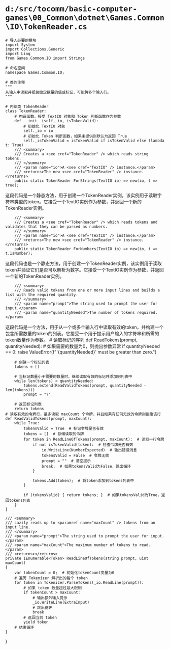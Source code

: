 # `d:/src/tocomm/basic-computer-games\00_Common\dotnet\Games.Common\IO\TokenReader.cs`

```
# 导入必要的模块
import System
import Collections.Generic
import Linq
from Games.Common.IO import Strings

# 命名空间
namespace Games.Common.IO;

# 类的注释
"""
从输入中读取并组装给定数量的值或标记，可能跨多个输入行。
"""

# 内部类 TokenReader
class TokenReader:
    # 构造函数，接受 TextIO 对象和 Token 判断函数作为参数
    def __init__(self, io, isTokenValid):
        # 初始化 TextIO 对象
        self._io = io
        # 初始化 Token 判断函数，如果未提供则默认为返回 True
        self._isTokenValid = isTokenValid if isTokenValid else (lambda t: True)
    /// <summary>
    /// Creates a <see cref="TokenReader" /> which reads string tokens.
    /// </summary>
    /// <param name="io">A <see cref="TextIO" /> instance.</param>
    /// <returns>The new <see cref="TokenReader" /> instance.</returns>
    public static TokenReader ForStrings(TextIO io) => new(io, t => true);
```
这段代码是一个静态方法，用于创建一个TokenReader实例，该实例用于读取字符串类型的token。它接受一个TextIO实例作为参数，并返回一个新的TokenReader实例。

```
    /// <summary>
    /// Creates a <see cref="TokenReader" /> which reads tokens and validates that they can be parsed as numbers.
    /// </summary>
    /// <param name="io">A <see cref="TextIO" /> instance.</param>
    /// <returns>The new <see cref="TokenReader" /> instance.</returns>
    public static TokenReader ForNumbers(TextIO io) => new(io, t => t.IsNumber);
```
这段代码也是一个静态方法，用于创建一个TokenReader实例，该实例用于读取token并验证它们是否可以解析为数字。它接受一个TextIO实例作为参数，并返回一个新的TokenReader实例。

```
    /// <summary>
    /// Reads valid tokens from one or more input lines and builds a list with the required quantity.
    /// </summary>
    /// <param name="prompt">The string used to prompt the user for input.</param>
    /// <param name="quantityNeeded">The number of tokens required.</param>
```
这段代码是一个方法，用于从一个或多个输入行中读取有效的token，并构建一个包含所需数量的token的列表。它接受一个用于提示用户输入的字符串和所需的token数量作为参数。
    # 读取标记的序列
    def ReadTokens(prompt, quantityNeeded):
        # 如果需要的数量为0，则抛出参数异常
        if quantityNeeded == 0:
            raise ValueError(f"'{quantityNeeded}' must be greater than zero.")
        
        # 创建一个标记列表
        tokens = []

        # 当标记数量小于需要的数量时，继续读取有效的标记并添加到列表中
        while len(tokens) < quantityNeeded:
            tokens.extend(ReadValidTokens(prompt, quantityNeeded - len(tokens)))
            prompt = "?"
        
        # 返回标记列表
        return tokens
    # 读取有效的令牌行，最多读取 maxCount 个令牌，并且如果有任何无效的令牌则拒绝该行
    def ReadValidTokens(prompt, maxCount):
        while True:
            tokensValid = True  # 标记令牌是否有效
            tokens = []  # 存储读取的令牌
            for token in ReadLineOfTokens(prompt, maxCount):  # 读取一行令牌
                if not isTokenValid(token):  # 检查令牌是否有效
                    io.WriteLine(NumberExpected)  # 输出错误消息
                    tokensValid = False  # 令牌无效
                    prompt = ""  # 清空提示
                    break;  # 如果tokensValid为False，跳出循环
                }

                tokens.Add(token);  # 将token添加到tokens列表中
            }

            if (tokensValid) { return tokens; }  # 如果tokensValid为True，返回tokens列表
        }
    }

    /// <summary>
    /// Lazily reads up to <paramref name="maxCount" /> tokens from an input line.
    /// </summary>
    /// <param name="prompt">The string used to prompt the user for input.</param>
    /// <param name="maxCount">The maximum number of tokens to read.</param>
    /// <returns></returns>
    private IEnumerable<Token> ReadLineOfTokens(string prompt, uint maxCount)
    {
        var tokenCount = 0;  # 初始化tokenCount变量为0
        # 遍历 Tokenizer 解析出的每个 token
        for token in Tokenizer.ParseTokens(_io.ReadLine(prompt)):
            # 如果 token 数量超过最大限制
            if tokenCount > maxCount:
                # 输出额外输入提示
                _io.WriteLine(ExtraInput)
                # 跳出循环
                break
            # 返回当前 token
            yield token
        # 结束循环
    }
}
```